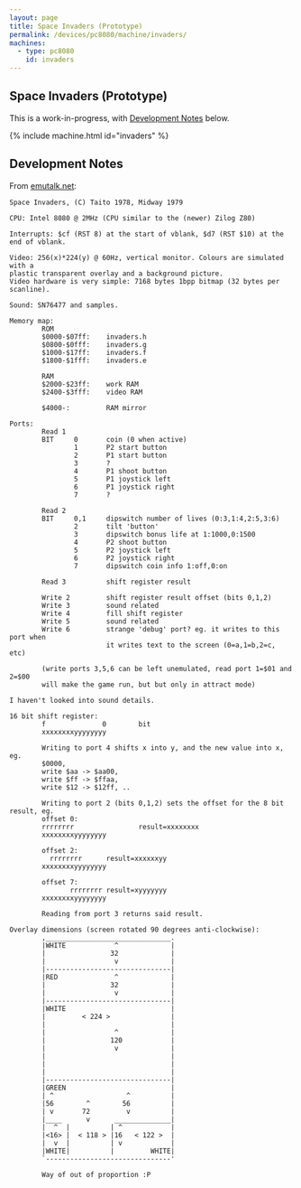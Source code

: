 ```yaml
---
layout: page
title: Space Invaders (Prototype)
permalink: /devices/pc8080/machine/invaders/
machines:
  - type: pc8080
    id: invaders
---
```


Space Invaders (Prototype)
---

This is a work-in-progress, with [Development Notes](#development-notes) below.

{% include machine.html id="invaders" %}

Development Notes
---

From [emutalk.net](http://www.emutalk.net/threads/38177-Space-Invaders):

	Space Invaders, (C) Taito 1978, Midway 1979
	
	CPU: Intel 8080 @ 2MHz (CPU similar to the (newer) Zilog Z80)
	
	Interrupts: $cf (RST 8) at the start of vblank, $d7 (RST $10) at the end of vblank.
	
	Video: 256(x)*224(y) @ 60Hz, vertical monitor. Colours are simulated with a
	plastic transparent overlay and a background picture.
	Video hardware is very simple: 7168 bytes 1bpp bitmap (32 bytes per scanline).
	
	Sound: SN76477 and samples.
	
	Memory map:
	        ROM
	        $0000-$07ff:    invaders.h
	        $0800-$0fff:    invaders.g
	        $1000-$17ff:    invaders.f
	        $1800-$1fff:    invaders.e
	
	        RAM
	        $2000-$23ff:    work RAM
	        $2400-$3fff:    video RAM
	
	        $4000-:         RAM mirror
	
	Ports:
	        Read 1
	        BIT     0       coin (0 when active)
	                1       P2 start button
	                2       P1 start button
	                3       ?
	                4       P1 shoot button
	                5       P1 joystick left
	                6       P1 joystick right
	                7       ?
	
	        Read 2
	        BIT     0,1     dipswitch number of lives (0:3,1:4,2:5,3:6)
	                2       tilt 'button'
	                3       dipswitch bonus life at 1:1000,0:1500
	                4       P2 shoot button
	                5       P2 joystick left
	                6       P2 joystick right
	                7       dipswitch coin info 1:off,0:on
	
	        Read 3          shift register result
	
	        Write 2         shift register result offset (bits 0,1,2)
	        Write 3         sound related
	        Write 4         fill shift register
	        Write 5         sound related
	        Write 6         strange 'debug' port? eg. it writes to this port when
	                        it writes text to the screen (0=a,1=b,2=c, etc)
	
	        (write ports 3,5,6 can be left unemulated, read port 1=$01 and 2=$00
	        will make the game run, but but only in attract mode)
	
	I haven't looked into sound details.
	
	16 bit shift register:
	        f              0        bit
	        xxxxxxxxyyyyyyyy
	
	        Writing to port 4 shifts x into y, and the new value into x, eg.
	        $0000,
	        write $aa -> $aa00,
	        write $ff -> $ffaa,
	        write $12 -> $12ff, ..
	
	        Writing to port 2 (bits 0,1,2) sets the offset for the 8 bit result, eg.
	        offset 0:
	        rrrrrrrr                result=xxxxxxxx
	        xxxxxxxxyyyyyyyy
	
	        offset 2:
	          rrrrrrrr      result=xxxxxxyy
	        xxxxxxxxyyyyyyyy
	
	        offset 7:
	               rrrrrrrr result=xyyyyyyy
	        xxxxxxxxyyyyyyyy
	
	        Reading from port 3 returns said result.
	
	Overlay dimensions (screen rotated 90 degrees anti-clockwise):
	        ,_______________________________.
	        |WHITE            ^             |
	        |                32             |
	        |                 v             |
	        |-------------------------------|
	        |RED              ^             |
	        |                32             |
	        |                 v             |
	        |-------------------------------|
	        |WHITE                          |
	        |         < 224 >               |
	        |                               |
	        |                 ^             |
	        |                120            |
	        |                 v             |
	        |                               |
	        |                               |
	        |                               |
	        |-------------------------------|
	        |GREEN                          |
	        | ^                  ^          |
	        |56        ^        56          |
	        | v       72         v          |
	        |____      v      ______________|
	        |  ^  |          | ^            |
	        |<16> |  < 118 > |16   < 122 >  |
	        |  v  |          | v            |
	        |WHITE|          |         WHITE|
	        `-------------------------------'
	
	        Way of out of proportion :P
